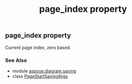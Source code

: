 ﻿---
title: page_index property
second_title: Aspose.Diagram for Python via .NET API References
description: 
type: docs
weight: 50
url: /python-net/aspose.diagram.saving/pagestartsavingargs/page_index/
is_root: false
---

## page_index property


Current page index, zero based.

### See Also
* module [aspose.diagram.saving](../../)
* class [PageStartSavingArgs](/diagram/python-net/aspose.diagram.saving/pagestartsavingargs)

